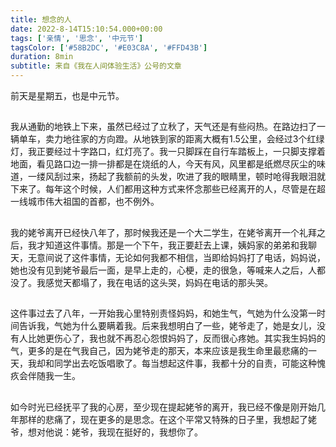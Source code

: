 ```yaml
---
title: 想念的人
date: 2022-8-14T15:10:54.000+00:00
tags: ['亲情', '思念', '中元节']
tagsColor: ['#58B2DC', '#E03C8A', '#FFD43B']
duration: 8min
subtitle: 来自《我在人间体验生活》公号的文章
---
```


前天是星期五，也是中元节。

##

我从通勤的地铁上下来，虽然已经过了立秋了，天气还是有些闷热。在路边扫了一辆单车，卖力地往家的方向蹬。从地铁到家的距离大概有1.5公里，会经过3个红绿灯，我正要经过十字路口，红灯亮了。我一只脚踩在自行车踏板上，一只脚支撑着地面，看见路口边一排一排都是在烧纸的人，今天有风，风里都是纸燃尽灰尘的味道，一缕风刮过来，扬起了我额前的头发，吹进了我的眼睛里，顿时呛得我眼泪就下来了。每年这个时候，人们都用这种方式来怀念那些已经离开的人，尽管是在超一线城市伟大祖国的首都，也不例外。

##

我的姥爷离开已经快八年了，那时候我还是一个大二学生，在姥爷离开一个礼拜之后，我才知道这件事情。那是一个下午，我正要赶去上课，姨妈家的弟弟和我聊天，无意间说了这件事情，无论如何我都不相信，当即给妈妈打了电话，妈妈说，她也没有见到姥爷最后一面，是早上走的，心梗，走的很急，等喊来人之后，人都没了。我感觉天都塌了，我在电话的这头哭，妈妈在电话的那头哭。

##

这件事过去了八年，一开始我心里特别责怪妈妈，和她生气，气她为什么没第一时间告诉我，气她为什么要瞒着我。后来我想明白了一些，姥爷走了，她是女儿，没有人比她更伤心了，我也就不再忍心怨恨妈妈了，反而很心疼她。其实我生妈妈的气，更多的是在气我自己，因为姥爷走的那天，本来应该是我生命里最悲痛的一天，我却和同学出去吃饭唱歌了。每当想起这件事，我都十分的自责，可能这种愧疚会伴随我一生。

##

如今时光已经抚平了我的心房，至少现在提起姥爷的离开，我已经不像是刚开始几年那样的悲痛了，现在更多的是思念。在这个平常又特殊的日子里，我想起了姥爷，想对他说：姥爷，我现在挺好的，我想你了。
